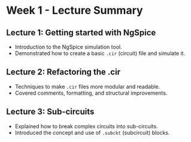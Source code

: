 # Week 1 - Lecture Summary

## Lecture 1: Getting started with NgSpice
- Introduction to the NgSpice simulation tool.
- Demonstrated how to create a basic `.cir` (circuit) file and simulate it.

## Lecture 2: Refactoring the .cir
- Techniques to make `.cir` files more modular and readable.
- Covered comments, formatting, and structural improvements.

## Lecture 3: Sub-circuits
- Explained how to break complex circuits into sub-circuits.
- Introduced the concept and use of `.subckt` (subcircuit) blocks.
